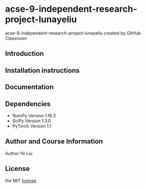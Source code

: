 # acse-9-independent-research-project-lunayeliu
acse-9-independent-research-project-lunayeliu created by GitHub Classroom

## Introduction

## Installation instructions


## Documentation

## Dependencies

 - NumPy Version 1.16.3
 - SciPy Version 1.3.0
 - PyTorch Version 1.1


## Author and Course Information
Author:Ye Liu


## License
the MIT [license](https://github.com/msc-acse/acse-9-independent-research-project-lunayeliu/LICENSE)
